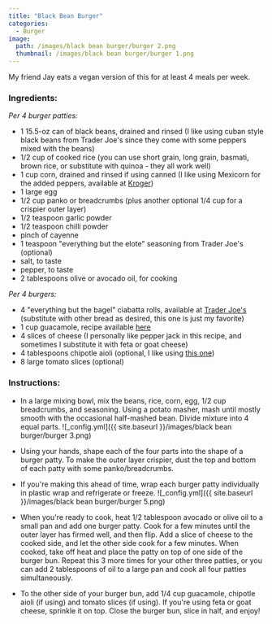 ```yaml
---
title: "Black Bean Burger"
categories:
  - Burger
image:
  path: /images/black bean burger/burger 2.png
  thumbnail: /images/black bean burger/burger 1.png
---
```


My friend Jay eats a vegan version of this for at least 4 meals per week. 


### Ingredients:

_Per 4 burger patties:_

* 1 15.5-oz can of black beans, drained and rinsed (I like using cuban style black beans from Trader Joe's since they come with some peppers mixed with the beans)
* 1/2 cup of cooked rice (you can use short grain, long grain, basmati, brown rice, or substitute with quinoa - they all work well)
* 1 cup corn, drained and rinsed if using canned (I like using Mexicorn for the added peppers, available at [Kroger](https://www.kroger.com/p/green-giant-mexicorn/0002000010453))
* 1 large egg
* 1/2 cup panko or breadcrumbs (plus another optional 1/4 cup for a crispier outer layer)
* 1/2 teaspoon garlic powder
* 1/2 teaspoon chilli powder
* pinch of cayenne 
* 1 teaspoon "everything but the elote" seasoning from Trader Joe's (optional)
* salt, to taste
* pepper, to taste
* 2 tablespoons olive or avocado oil, for cooking
  
_Per 4 burgers:_

* 4 "everything but the bagel" ciabatta rolls, available at [Trader Joe's](https://www.traderjoes.com/digin/post/everything-ciabatta-rolls) (substitute with other bread as desired, this one is just my favorite)
* 1 cup guacamole, recipe available [here](https://prernaadvani.github.io/sides/vegan/mexican/guacamole/)
* 4 slices of cheese (I personally like pepper jack in this recipe, and sometimes I substitute it with feta or goat cheese)
* 4 tablespoons chipotle aioli (optional, I like using [this one](https://www.kroger.com/p/kraft-chipotle-aioli/0002100006499))
* 8 large tomato slices (optional)


### Instructions:

* In a large mixing bowl, mix the beans, rice, corn, egg, 1/2 cup breadcrumbs, and seasoning. Using a potato masher, mash until mostly smooth with the occasional half-mashed bean. Divide mixture into 4 equal parts.
![_config.yml]({{ site.baseurl }}/images/black bean burger/burger 3.png)

* Using your hands, shape each of the four parts into the shape of a burger patty. To make the outer layer crispier, dust the top and bottom of each patty with some panko/breadcrumbs. 

* If you're making this ahead of time, wrap each burger patty individually in plastic wrap and refrigerate or freeze. 
![_config.yml]({{ site.baseurl }}/images/black bean burger/burger 5.png)

* When you're ready to cook, heat 1/2 tablespoon avocado or olive oil to a small pan and add one burger patty. Cook for a few minutes until the outer layer has firmed well, and then flip. Add a slice of cheese to the cooked side, and let the other side cook for a few minutes. When cooked, take off heat and place the patty on top of one side of the burger bun. Repeat this 3 more times for your other three patties, or you can add 2 tablespoons of oil to a large pan and cook all four patties simultaneously.

* To the other side of your burger bun, add 1/4 cup guacamole, chipotle aioli (if using) and tomato slices (if using). If you're using feta or goat cheese, sprinkle it on top. Close the burger bun, slice in half, and enjoy!

